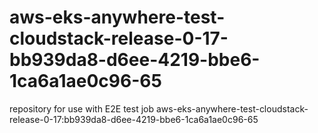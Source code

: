 # aws-eks-anywhere-test-cloudstack-release-0-17-bb939da8-d6ee-4219-bbe6-1ca6a1ae0c96-65
repository for use with E2E test job aws-eks-anywhere-test-cloudstack-release-0-17:bb939da8-d6ee-4219-bbe6-1ca6a1ae0c96-65
